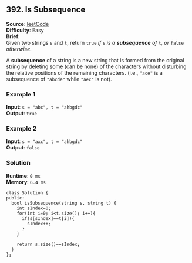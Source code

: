 ## 392. Is Subsequence   
**Source**: [leetCode](https://leetcode.com/problems/is-subsequence/)   
**Difficulty**: Easy   
**Brief**:    
Given two strings ``s`` and ``t``, return ``true`` *if* ``s`` *is a* ***subsequence*** *of* ``t``*, or* ``false`` *otherwise*.   

A **subsequence** of a string is a new string that is formed from the original string by deleting some (can be none) of the characters without disturbing the relative positions of the remaining characters. (i.e., ``"ace"`` is a subsequence of ``"abcde"`` while ``"aec"`` is not).   

### Example 1   
**Input**: ``s = "abc", t = "ahbgdc"``   
**Output**: ``true``   


### Example 2   
**Input**: ``s = "axc", t = "ahbgdc"``   
**Output**: ``false``   


### Solution   
**Runtime**: ``0 ms``   
**Memory**: ``6.4 ms``   
```
class Solution {
public:
  bool isSubsequence(string s, string t) {
    int sIndex=0;
    for(int i=0; i<t.size(); i++){
      if(s[sIndex]==t[i]){
        sIndex++;
      }
    }

    return s.size()==sIndex;
  }
};
``` 

